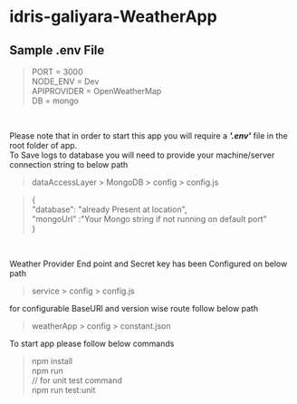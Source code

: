 # idris-galiyara-WeatherApp

## Sample .env File


>PORT = 3000<br/>
>NODE_ENV = Dev<br/>
>APIPROVIDER = OpenWeatherMap<br/>
>DB = mongo<br/>
<br/>

Please note that in order to start this app you will require a ***'.env'*** file in the root folder of app.<br/>
To Save logs to database you will need to provide your machine/server connection string to below path

> dataAccessLayer > MongoDB > config > config.js

>{  <br/>
>"database": "already Present at location",<br/>
>"mongoUrl" :"Your Mongo string if not running on default port"<br/>
}<br/>

<br/>

Weather Provider End point and Secret key has been Configured on below path<br/>
>service > config > config.js

for configurable BaseURl and version wise route follow below path<br/>
>weatherApp > config > constant.json

To start app please follow below commands<br/>

> npm install<br/>
> npm run<br/>
> // for unit test command<br/>
> npm run test:unit <br/>
